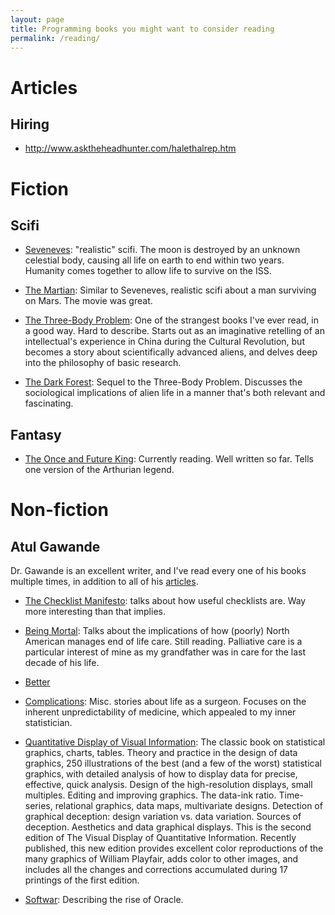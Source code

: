 ```yaml
---
layout: page
title: Programming books you might want to consider reading
permalink: /reading/
---
```


# Articles
## Hiring
- http://www.asktheheadhunter.com/halethalrep.htm



# Fiction

## Scifi

- [Seveneves](https://en.wikipedia.org/wiki/Seveneves): "realistic" scifi.
The moon is destroyed by an unknown celestial body, causing all life on earth
to end within two years. Humanity comes together to allow life to survive
on the ISS.

- [The Martian](https://en.wikipedia.org/wiki/The_Martian_(Weir_novel)): Similar
to Seveneves, realistic scifi about a man surviving on Mars. The movie was great.

- [The Three-Body Problem](https://en.wikipedia.org/wiki/The_Three-Body_Problem):
One of the strangest books I've ever read, in a good way. Hard to describe.
Starts out as an imaginative retelling of an intellectual's experience in China
during the Cultural Revolution, but becomes a story about scientifically
advanced aliens, and delves deep into the philosophy of basic research.

- [The Dark Forest](https://en.wikipedia.org/wiki/The_Dark_Forest): Sequel to
the Three-Body Problem. Discusses the sociological implications of alien life
in a manner that's both relevant and fascinating.

## Fantasy
- [The Once and Future King](https://en.wikipedia.org/wiki/The_Once_and_Future_King):
Currently reading. Well written so far. Tells one version of the Arthurian legend.


# Non-fiction

## Atul Gawande
Dr. Gawande is an excellent writer, and I've read every one of his books multiple times,
in addition to all of his [articles](http://atulgawande.com/articles/).
- [The Checklist Manifesto](http://atulgawande.com/book/the-checklist-manifesto/):
talks about how useful checklists are. Way more interesting than that implies.

- [Being Mortal](http://atulgawande.com/book/being-mortal/): Talks about the implications
of how (poorly) North American manages end of life care. Still reading. Palliative
care is a particular interest of mine as my grandfather was in care for the last
decade of his life.

- [Better](http://atulgawande.com/book/better/)

- [Complications](http://atulgawande.com/book/complications/): Misc. stories
about life as a surgeon. Focuses on the inherent unpredictability of medicine,
which appealed to my inner statistician.

- [Quantitative Display of Visual Information](http://www.edwardtufte.com/tufte/books_vdqi): The classic book on statistical graphics, charts, tables. Theory and practice in the design of data graphics, 250 illustrations of the best (and a few of the worst) statistical graphics, with detailed analysis of how to display data for precise, effective, quick analysis. Design of the high-resolution displays, small multiples. Editing and improving graphics. The data-ink ratio. Time-series, relational graphics, data maps, multivariate designs. Detection of graphical deception: design variation vs. data variation. Sources of deception. Aesthetics and data graphical displays.
This is the second edition of The Visual Display of Quantitative Information. Recently published, this new edition provides excellent color reproductions of the many graphics of William Playfair, adds color to other images, and includes all the changes and corrections accumulated during 17 printings of the first edition.

- [Softwar](https://books.google.ca/books?id=vTP4sUJukzgC&pg=PA31&lpg=PA31&dq=softwar+oracle+larry+ellison+academic+meeting&source=bl&ots=m3uJ0hhUNY&sig=YCB98Ud5CR9z6EG75sT6KWMwuAs&hl=en&sa=X&ved=0ahUKEwiD96bwzeDQAhXJKWMKHb7JDt8Q6AEILDAC#v=onepage&q&f=false): Describing the rise of Oracle.
